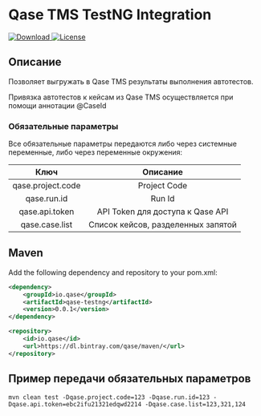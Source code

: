 # Qase TMS TestNG Integration #
[ ![Download](https://api.bintray.com/packages/qase/maven/io.qase.qase-testng/images/download.svg?version=0.0.1) ](https://bintray.com/qase/maven/io.qase.qase-testng/0.0.1/link)
[![License](https://lxgaming.github.io/badges/License-Apache%202.0-blue.svg)](https://www.apache.org/licenses/LICENSE-2.0)

## Описание ##
Позволяет выгружать в Qase TMS результаты выполнения автотестов.

Привязка автотестов к кейсам из Qase TMS осуществляется при помощи аннотации @CaseId

### Обязательные параметры ###
Все обязательные параметры передаются либо через системные переменные, либо через переменные окружения:

|  Ключ     | Описание |
| :----------: | :----------: |
| qase.project.code | Project Code |
| qase.run.id       | Run Id |
| qase.api.token    | API Token для доступа к Qase API |
| qase.case.list    | Список кейсов, разделенных запятой |


## Maven ##

Add the following dependency and repository to your pom.xml:
```xml
<dependency>
    <groupId>io.qase</groupId>
    <artifactId>qase-testng</artifactId>
    <version>0.0.1</version>
</dependency>
```


```xml
<repository>
    <id>io.qase</id>
    <url>https://dl.bintray.com/qase/maven/</url>
</repository>
```


## Пример передачи обязательных параметров ##

```
mvn clean test -Dqase.project.code=123 -Dqase.run.id=123 -Dqase.api.token=ebc2ifu21321edqwd2214 -Dqase.case.list=123,321,124
```
